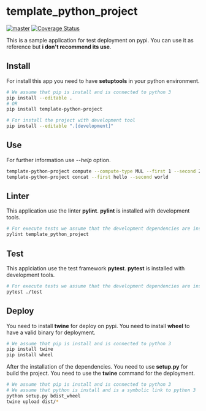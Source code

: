 # template_python_project

[![master](https://github.com/ulphidius/template_python_project/actions/workflows/master-push.yml/badge.svg?branch=master)](https://github.com/ulphidius/template_python_project/actions/workflows/master-push.yml) [![Coverage Status](https://coveralls.io/repos/github/ulphidius/template_python_project/badge.svg?branch=master)](https://coveralls.io/github/ulphidius/template_python_project?branch=master)


This is a sample application for test deployment on pypi.
You can use it as reference but **i don't recommend its use**.

## Install

For install this app you need to have **setuptools** in your python environment.

```sh
# We assume that pip is install and is connected to python 3
pip install --editable .
# OR
pip install template-python-project

# For install the project with development tool
pip install --editable ".[development]"
```

## Use

For further information use *--help* option.

```sh
template-python-project compute --compute-type MUL --first 1 --second 2
template-python-project concat --first hello --second world
```
## Linter

This application use the linter **pylint**.
**pylint** is installed with development tools.

```sh
# For execute tests we assume that the development dependencies are install
pylint template_python_project
```

## Test

This applciation use the test framework **pytest**.
**pytest** is installed with development tools.

```sh
# For execute tests we assume that the development dependencies are install
pytest ./test
```

## Deploy

You need to install **twine** for deploy on pypi.
You need to install **wheel** to have a valid binary for deployment.

```sh
# We assume that pip is install and is connected to python 3
pip install twine
pip install wheel
```

After the installation of the dependencies.
You need to use **setup.py** for build the project.
You need to use the **twine** command for the deployment.

```sh
# We assume that pip is install and is connected to python 3
# We assume that python is install and is a symbolic link to python 3
python setup.py bdist_wheel
twine upload dist/*
```
